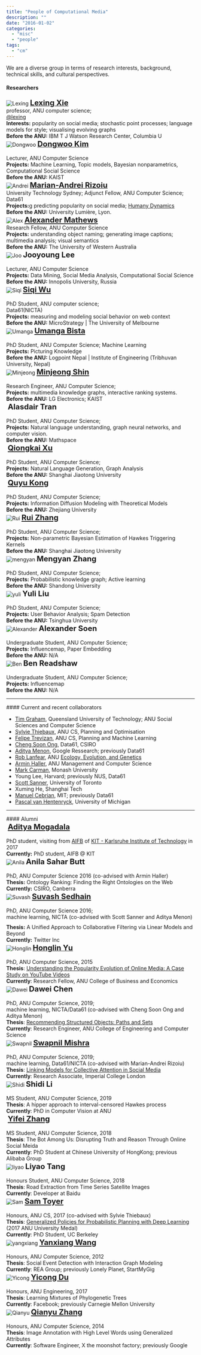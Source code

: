 ```yaml
---
title: "People of Computational Media"
description: ""
date: "2016-01-02"
categories:
  - "misc"
  - "people"
tags:
  - "cm"
---
```


We are a diverse group in terms of research interests, background, technical skills, and cultural perspectives.

<!--more-->

#### Researchers

<!-- first row -->
<div class="row">
    <!-- Lexing Xie -->
    <div class="col-md-3">
        <div class="people-profile">
            <img src='/img/people/lexing2019-100.png' title='Lexing' />
            <a target="_blank" href="http://users.cecs.anu.edu.au/~xlx">
            <big><big> <b>Lexing Xie</b> </big></big></a>
            <br/>
            professor, ANU computer science; <br/>
            <a href=https://twitter.com/lexing>@lexing</a>
        </div>
        <div class="people-info">
            <b>Interests:</b>
            popularity on social media; stochastic point processes;
            language models for style; visualising evolving graphs
            <br>
            <b>Before the ANU:</b> IBM T J Watson Research Center, Columbia U
        </div>
    </div>
    <!-- Dongwoo Kim -->
    <div class="col-md-3">
        <div class="people-profile">
            <img src='/img/people/dongwoo.png' title='Dongwoo' />
            <a target="_blank" href="http://dongwookim-ml.github.io/"> <big><big> <b>Dongwoo Kim</b> </big></big></a> <br/><br/> Lecturer, ANU Computer Science <br/>
        </div>
        <div class="people-info">
            <b>Projects:</b>
                Machine Learning, Topic models, Bayesian nonparametrics, Computational Social Science
            <br>
            <b>Before the ANU:</b> KAIST
        </div>
    </div>
    <!-- Marian-Andrei Rizoiu -->
    <div class="col-md-3">
        <div class="people-profile">
            <img src='/img/people/andrei-100.png' title='Andrei' />
            <a target="_blank" href="http://rizoiu.eu"> <big><big> <b>Marian-Andrei Rizoiu</b> </big></big></a> <br/>University Technology Sydney; Adjunct Fellow, ANU Computer Science; Data61
        </div>
        <div class="people-info">
            <b>Projects:</b>g
                predicting popularity on social media;
                <a target="_blank" href="https://www.nicta.com.au/category/research/optimisation/projects/human-dynamics/">Humany Dynamics</a>
            <br>
            <b>Before the ANU:</b> University Lumière, Lyon.
        </div>
    </div>
    <!-- Alexander Mathews -->
    <div class="col-md-3">
        <div class="people-profile">
            <img src='/img/people/alex-100.png' title='Alex' />
            <big><big> <b><a href="http://users.cecs.anu.edu.au/~u4534172/index.html">Alexander Mathews</a></b> </big></big> <br/> Research Fellow, ANU Computer Science
        </div>
        <div class="people-info">
            <b>Projects:</b>
                understanding object naming; generating image captions;
                multimedia analysis; visual semantics
            <br>
            <b>Before the ANU:</b> The University of Western Australia
        </div>
    </div>
</div>

<!-- second row -->
<div class="row">
   <!-- Jooyoung Lee -->
    <div class="col-md-3">
        <div class="people-profile">
            <img src='/img/people/JooLee.jpg' title='Joo' />
            <big><big> <b>Jooyoung Lee</b> </big></big><br></br> Lecturer, ANU Computer Science
        </div>
        <div class="people-info">
            <b>Projects:</b>
                Data Mining, Social Media Analysis, Computational Social Science
            <br>
            <b>Before the ANU:</b> Innopolis University, Russia
        </div>
    </div>
    <!-- Siqi Wu -->
    <div class="col-md-3">
        <div class="people-profile">
            <img src='/img/people/siqi-100.png' title='Siqi'  />
			<big><big> <b><a href="https://avalanchesiqi.github.io/">Siqi Wu</a></b> </big></big> <br/><br/> PhD Student, ANU computer science; <br/> Data61(NICTA)
        </div>
        <div class="people-info">
            <b>Projects:</b>
                measuring and modeling social behavior on web context
            <br>
            <b>Before the ANU:</b> MicroStrategy | The University of Melbourne
        </div>
    </div>
    <!-- Umanga Bista -->
    <div class="col-md-3">
        <div class="people-profile">
            <img src='/img/people/umanga-100.png' title='Umanga' />
            <big><big> <b><a href=https://twitter.com/bistaumanga>Umanga Bista</a></b> </big></big> <br/><br/> PhD Student, ANU Computer Science;
Machine Learning
        </div>
        <div class="people-info">
            <b>Projects:</b>
                Picturing Knowledge
            <br>
            <b>Before the ANU:</b> Logpoint Nepal | Institute of Engineering (Tribhuvan University, Nepal)
        </div>
    </div>
    <!-- Minjeong Shin -->
    <div class="col-md-3">
        <div class="people-profile">
            <img src='/img/people/minjeong.jpg' title='Minjeong' />
            <big><big> <b><a href="https://shinminjeong.github.io/">Minjeong Shin</a></b> </big></big> <br/><br/> Research Engineer, ANU Computer Science;  <br/>
        </div>
        <div class="people-info">
            <b>Projects:</b>
                multimedia knowledge graphs, interactive ranking systems.
            <br>
            <b>Before the ANU:</b> LG Electronics; KAIST
        </div>
    </div>
</div>

<!-- third row -->
<div class="row">
    <!-- Alasdair Tran -->
    <div class="col-md-3">
        <div class="people-profile">
            <img src='/img/people/alasdair.jpg' title='' />
            <big><big> <b>Alasdair Tran</b> </big></big> <br/><br/> PhD Student, ANU Computer Science;
        </div>
        <div class="people-info">
            <b>Projects:</b>
                Natural language understanding, graph neural networks, and computer vision.
            <br>
            <b>Before the ANU:</b> Mathspace
        </div>
    </div>
    <!-- Qiongkai Xu -->
    <div class="col-md-3">
        <div class="people-profile">
            <img src='/img/people/qiongkai-100.jpg' title='' />
            <big><big> <b><a href="http://users.cecs.anu.edu.au/~u5790670/index.html">Qiongkai Xu</a></b> </big></big> <br/><br/> PhD Student, ANU Computer Science;
        </div>
        <div class="people-info">
            <b>Projects:</b>
                Natural Language Generation, Graph Analysis
            <br>
            <b>Before the ANU:</b> Shanghai Jiaotong University
        </div>
    </div>
    <!-- Quyu Kong -->
    <div class="col-md-3">
        <div class="people-profile">
            <img src='/img/people/qykong-100.jpg' title='' />
            <big><big> <b><a href="https://qykong.github.io/">Quyu Kong</a></b> </big></big> <br/><br/> PhD Student, ANU Computer Science;
        </div>
        <div class="people-info">
            <b>Projects:</b>
                Information Diffusion Modeling with Theoretical Models
            <br>
            <b>Before the ANU:</b> Zhejiang University
        </div>
    </div>
     <!-- Rui Zhang -->
    <div class="col-md-3">
        <div class="people-profile">
            <img src='/img/people/rui-zhang-100.png' title='Rui' />
            <big><big> <a href=https://ruizhang2016.github.io/><b>Rui Zhang</b></a> </big></big> <br/><br/> PhD Student, ANU Computer Science;
        </div>
        <div class="people-info">
            <b>Projects:</b>
                Non-parametric Bayesian Estimation of Hawkes Triggering Kernels
            <br>
            <b>Before the ANU:</b> Shanghai Jiaotong University
        </div>
    </div>
</div>

<!-- 5th row -->
<div class="row">
     <!-- Mengyan Zhang -->
    <div class="col-md-3">
        <div class="people-profile">
            <img src='/img/people/mengyan.jpg' title='mengyan' />
            <big><big> <b>Mengyan Zhang</b> </big></big> <br/><br/> PhD Student, ANU Computer Science;
        </div>
        <div class="people-info">
            <b>Projects:</b>
                Probabilistic knowledge graph; Active learning
            <br>
            <b>Before the ANU:</b> Shandong University
        </div>
    </div>
    <!-- Yuli Liu -->
    <div class="col-md-3">
        <div class="people-profile">
            <img src='/img/people/yuli.jpg' title='yuli' />
            <big><big> <b>Yuli Liu</b> </big></big> <br/><br/> PhD Student, ANU Computer Science;
        </div>
        <div class="people-info">
            <b>Projects:</b>
                User Behavior Analysis; Spam Detection
            <br>
            <b>Before the ANU:</b> Tsinghua University
        </div>
    </div>
</div>

<!-- Honours + MS student row -->
<!-- First row -->
<div class="row">
    <!-- Alexander Soen -->
    <div class="col-md-3">
        <div class="people-profile">
            <img src='/img/people/alex-s-100.jpg' title='Alexander' />
            <big><big> <b>Alexander Soen</b> </big></big> <br/><br/> Undergraduate Student, ANU Computer Science;
        </div>
        <div class="people-info">
            <b>Projects:</b>
                Influencemap, Paper Embedding
            <br>
            <b>Before the ANU:</b> N/A
        </div>
    </div>
    <!-- Ben Readshaw -->
    <div class="col-md-3">
        <div class="people-profile">
            <img src='/img/people/ben-readshaw-100.png' title='Ben' />
            <big><big> <b>Ben Readshaw</b> </big></big> <br/><br/> Undergraduate Student, ANU Computer Science;
        </div>
        <div class="people-info">
            <b>Projects:</b>
                Influencemap
            <br>
            <b>Before the ANU:</b> N/A
        </div>
    </div>
</div>

<hr>
#### Current and recent collaborators

- [Tim Graham](https://staff.qut.edu.au/staff/timothy.graham), Queensland University of Technology; ANU Social Sciences and Computer Science
- [Sylvie Thiebaux](http://users.cecs.anu.edu.au/~thiebaux/), ANU CS, Planning and Optimisation
- [Felipe Trevizan](https://felipe.trevizan.org/), ANU CS, Planning and Machine Learning
- [Cheng Soon Ong](http://www.ong-home.my), Data61, CSIRO
- [Aditya Menon](http://users.cecs.anu.edu.au/~akmenon/), Google Ressearch; previously Data61
- [Rob Lanfear](http://www.robertlanfear.com/), ANU [Ecology, Evolution, and Genetics](http://biology.anu.edu.au/research/divisions/evolution-ecology-and-genetics)
- [Armin Haller](http://www.armin-haller.com/), ANU Management and Computer Science
- [Mark Carman](http://users.monash.edu.au/~mcarman/), Monash University
- Young Lee, Harvard; previously NUS, Data61
- [Scott Sanner](http://users.cecs.anu.edu.au/~ssanner), University of Toronto
- Xuming He, Shanghai Tech
- [Manuel Cebrian][manuel], MIT; previously Data61
- [Pascal van Hentenryck](http://pascalvanhentenryck.engin.umich.edu), University of Michigan

<hr>
#### Alumni
<div class="row">
    <!-- Aditya Mogadala -->
    <div class="col-md-3">
        <div class="people-profile">
            <img src='/img/people/rsz_adi.jpg' title='' />
            <big><big> <b><a href="http://mogadala.com/">Aditya Mogadala</a></b> </big></big> <br/><br/> PhD student, visiting from <a href=http://www.aifb.kit.edu/web/Hauptseite/en>AIFB</a> of <a href=http://www.kit.edu/>KIT - Karlsruhe Institute of Technology</a> in 2017
        </div>
        <div class="people-info">
            <b>Currently:</b> PhD student, AIFB @ KIT
        </div>
    </div>
    <!-- Anila Sahar Butt -->
    <div class="col-md-3">
        <div class="people-profile">
            <img src='/img/people/anila-100.png' title='Anila' />
            <big><big> <b>Anila Sahar Butt</b> </big></big> <br/><br/> PhD, ANU Computer Science 2016 (co-advised with Armin Haller)
        </div>
        <div class="people-info">
            <b>Thesis:</b>
                Ontology Ranking: Finding the Right Ontologies on the Web
            <br>
            <b>Currently:</b> CSIRO, Canberra
       </div>
    </div>
    <!-- Suvash Sedhain -->
    <div class="col-md-3">
        <div class="people-profile">
            <img src='/img/people/ssedhain-100.png' title='Suvash' />
            <big><big> <b><a href="http://ssedhain.com">Suvash Sedhain</a></b> </big></big> <br/><br/> PhD, ANU Computer Science 2016;  <br/> machine learning, NICTA (co-advised with Scott Sanner and Aditya Menon)
        </div>
        <div class="people-info" style='margin-top:10px'>
            <b>Thesis:</b>
                A Unified Approach to Collaborative Filtering via Linear Models and Beyond
            <br>
            <b>Currently:</b> Twitter Inc
        </div>
    </div>
    <!-- Honglin Yu -->
    <div class="col-md-3">
        <div class="people-profile">
            <img src='/img/people/honglin-100.png' title='Honglin' />
            <a target="_blank" href="http://yuhonglin.github.io"> <big><big> <b>Honglin Yu</b> </big></big></a> <br/><br/> PhD, ANU Computer Science, 2015
        </div>
        <div class="people-info">
            <b>Thesis</b>: <a href=/documents/yu_dissertation.pdf> Understanding the Popularity Evolution of Online Media: A Case Study on YouTube Videos </a> <br />
            <b>Currently</b>: Research Fellow, ANU College of Business and Economics
        </div>
    </div>
</div>
<div class="row">
    <!-- Dawei Chen -->
    <div class="col-md-3">
        <div class="people-profile">
            <img src='/img/people/dawei-100.png' title='Dawei' />
            <big><big> <b>Dawei Chen</b> </big></big> <br/><br/> PhD, ANU Computer Science, 2019;  <br/> machine learning, NICTA/Data61 (co-advised with Cheng Soon Ong and Aditya Menon)
        </div>
        <div class="people-info">
            <b>Thesis</b>: <a href=https://openresearch-repository.anu.edu.au/handle/1885/165008>Recommending Structured Objects: Paths and Sets</a> <br/>
            <b>Currently</b>: Research Engineer, ANU College of Engineering and Computer Science
        </div>
    </div>
     <!-- Swapnil Mishra -->
    <div class="col-md-3">
        <div class="people-profile">
            <img src='/img/people/smishra-100.png' title='Swapnil' />
            <big><big> <b><a href="https://s-mishra.github.io/">Swapnil Mishra</a></b> </big></big> <br/><br/> PhD, ANU Computer Science, 2019;  <br/> machine learning, Data61/NICTA (co-advised with Marian-Andrei Rizoiu)
        </div>
        <div class="people-info">
            <b>Thesis</b>: <a href=https://openresearch-repository.anu.edu.au/handle/1885/182586>Linking Models for Collective Attention in Social Media</a> <br/>
            <b>Currently</b>: Research Associate, Imperial College London
        </div>
    </div>
    <!-- Shidi Li -->
    <div class="col-md-3">
        <div class="people-profile">
            <img src='/img/people/shidi-li-100.png' title='Shidi' />
            <big><big> <b>Shidi Li</b> </big></big> <br/><br/> MS Student, ANU Computer Science, 2019
        </div>
        <div class="people-info">
            <b>Thesis</b>: A hipper approach to interval-censored Hawkes process<br />
            <b>Currently</b>: PhD in Computer Vision at ANU
        </div>
    </div>
    <!-- Yifei Zhang -->
    <div class="col-md-3">
        <div class="people-profile">
            <img src='/img/people/yifei-100.jpg' title='' />
            <big><big> <a target="_blank" href=http://yifeiacc.github.io/><b>Yifei Zhang</b></a> </big></big> <br/><br/> MS Student, ANU Computer Science, 2018
        </div>
        <div class="people-info">
            <b>Thesis</b>: The Bot Among Us: Disrupting Truth and Reason Through Online Social Meida <br />
            <b>Currently</b>: PhD Student at Chinese University of HongKong; previous Alibaba Group
        </div>
    </div>
</div>
<div class="row">
     <!-- Liyao Tang -->
    <div class="col-md-3">
        <div class="people-profile">
            <img src='/img/people/Liyao-100.png' title='liyao' />
            <big><big> <b>Liyao Tang</b> </big></big> <br/><br/> Honours Student, ANU Computer Science, 2018
        </div>
        <div class="people-info">
            <b>Thesis</b>: Road Extraction from Time Series Satellite Images <br />
            <b>Currently</b>: Developer at Baidu
        </div>
    </div>
    <!-- Sam Toyer -->
    <div class="col-md-3">
        <div class="people-profile">
            <img src='https://www.qxcv.net/files/head-shot-small.png' title='Sam' />
            <big><big> <a href=https://www.qxcv.net/><b>Sam Toyer</b></a> </big></big> <br/><br/> Honours, ANU CS, 2017 (co-advised with Sylvie Thiebaux)
        </div>
        <div class="people-info">
            <b>Thesis</b>: <a href=https://github.com/qxcv/asnets>Generalized Policies for Probabilistic Planning with Deep Learning</a> (2017 ANU University Medal)<br />
            <b>Currently</b>: PhD Student, UC Berkeley
        </div>
    </div>
    <!-- Yanxiang Wang -->
    <div class="col-md-3">
        <div class="people-profile">
            <img src='/img/people/yanxiang.jpg' title='yangxiang' />
            <big><big> <a href=https://www.linkedin.com/in/yanxiangwang><b>Yanxiang Wang</b></a> </big></big> <br/><br/> Honours, ANU Computer Science, 2012
        </div>
        <div class="people-info">
            <b>Thesis</b>: Social Event Detection with Interaction Graph Modeling <br />
            <b>Currently</b>: REA Group; previously Lonely Planet, StartMyGig
        </div>
    </div>
    <!-- Yicong Du -->
    <div class="col-md-3">
        <div class="people-profile">
            <img src='/img/people/yicong_200.png' title='Yicong' />
            <big><big> <a href=https://www.linkedin.com/in/yicong-du-a50b98122/><b>Yicong Du</b></a> </big></big> <br/><br/> Honours, ANU Engineering, 2017
        </div>
        <div class="people-info">
            <b>Thesis</b>: Learning Mixtures of Phylogenetic Trees<br />
            <b>Currently</b>: Facebook; previously Carnegie Mellon University
        </div>
    </div>
    <!-- Qianyu Zhang -->
    <div class="col-md-3">
        <div class="people-profile">
            <img src='/img/people/qianyu-100.png' title='Qianyu' />
            <big><big> <a href=http://www.linkedin.com/in/qianyuz><b>Qianyu Zhang</b></a> </big></big> <br/><br/> Honours, ANU Computer Science, 2014
        </div>
        <div class="people-info">
            <b>Thesis</b>: Image Annotation with High Level Words using Generalized Attributes <br />
            <b>Currently</b>: Software Engineer, X the moonshot factory; previously Google
        </div>
    </div>
</div>

[manuel]: http://web.media.mit.edu/~cebrian
